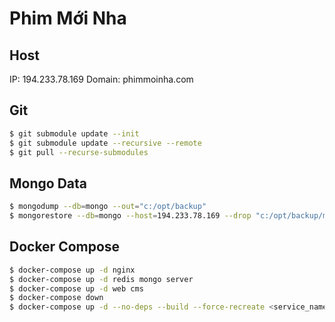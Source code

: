# Phim Mới Nha

## Host

IP: 194.233.78.169
Domain: phimmoinha.com

## Git

```bash
$ git submodule update --init
$ git submodule update --recursive --remote
$ git pull --recurse-submodules
```

## Mongo Data

```bash
$ mongodump --db=mongo --out="c:/opt/backup"
$ mongorestore --db=mongo --host=194.233.78.169 --drop "c:/opt/backup/mongo"
```

## Docker Compose

```bash
$ docker-compose up -d nginx
$ docker-compose up -d redis mongo server
$ docker-compose up -d web cms
$ docker-compose down
$ docker-compose up -d --no-deps --build --force-recreate <service_name>
```
